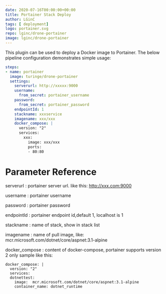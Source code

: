 ```yaml
---
date: 2020-07-16T00:00:00+00:00
title: Portainer Stack Deploy
author: LGinC
tags: [ deployment]
logo: portainer.svg
repo: lginc/drone-portainer
image: lginc/drone-portainer
---
```


This plugin can be used to deploy a Docker image to Portainer. The below pipeline configuration demonstrates simple usage:

```yaml
steps:
- name: portainer
  image: turinge/drone-portainer
  settings:
    serverurl: http://xxxxx:9000
    username: 
      from_secret: portainer_username
    password:
      from_secret: portainer_password
    endpointId: 1
    stackname: xxxservice
    imagename: xxx/xxx
    docker_compose: |
      version: "2"
      services:
        xxx:
          image: xxx/xxx
          ports:
          - 80:80
```
# Parameter Reference

serverurl
: portainer server url. like this: http://xxx.com:9000

username
: portainer username

password
: portainer password

endpointId
: portainer endpoint id,default 1, localhost is 1

stackname
: name of stack, show in stack list

imagename
: name of pull image, like: mcr.microsoft.com/dotnet/core/aspnet:3.1-alpine

docker_compose
: content of docker-compose, portainer supports version 2 only
sample like this:<br>
```
docker_compose: |
  version: "2"
  services:
  dotnettest:
    image:  mcr.microsoft.com/dotnet/core/aspnet:3.1-alpine
    container_name: dotnet_runtime
```
